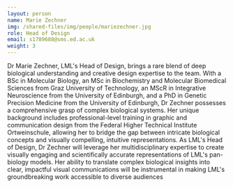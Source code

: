 ```yaml
---
layout: person
name: Marie Zechner
img: /shared-files/img/people/mariezechner.jpg
role: Head of Design
email: s1789688@sms.ed.ac.uk 
weight: 3
---
```


Dr Marie Zechner, LML's Head of Design, brings a rare blend of deep biological understanding and creative design expertise to the team. With a BSc in Molecular Biology, an MSc in Biochemistry and Molecular Biomedical Sciences from Graz University of Technology, an MScR in Integrative Neuroscience from the University of Edinburgh, and a PhD in Genetic Precision Medicine from the University of Edinburgh, Dr Zechner possesses a comprehensive grasp of complex biological systems. Her unique background includes professional-level training in graphic and communication design from the Federal Higher Technical Institute Ortweinschule, allowing her to bridge the gap between intricate biological concepts and visually compelling, intuitive representations. As LML's Head of Design, Dr Zechner will leverage her multidisciplinary expertise to create visually engaging and scientifically accurate representations of LML's pan-biology models. Her ability to translate complex biological insights into clear, impactful visual communications will be instrumental in making LML's groundbreaking work accessible to diverse audiences

